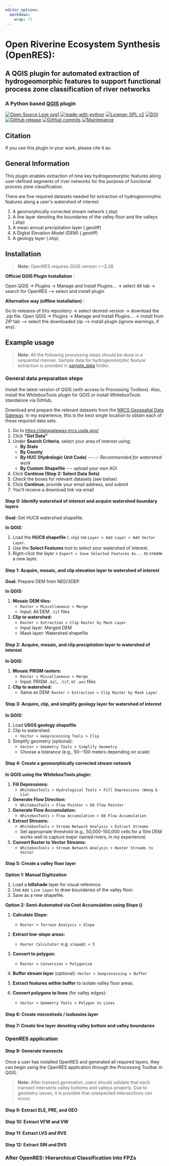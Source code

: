 ```yaml
---
editor_options: 
  markdown: 
    wrap: 72
---
```


# Open Riverine Ecosystem Synthesis (OpenRES):

## A QGIS plugin for automated extraction of hydrogeomorphic features to support functional process zone classification of river networks

### A Python based [QGIS](https://qgis.org/en/site/index.html) plugin 
[![Open Source Love svg1](https://badges.frapsoft.com/os/v1/open-source.svg?v=103)](https://github.com/ellerbrock/open-source-badges/)
[![made-with-python](https://img.shields.io/badge/Made%20with-Python-ffd040.svg)](https://www.python.org/)
[![License: GPL v2](https://img.shields.io/badge/License-GPL%20v2-blue.svg)](https://www.gnu.org/licenses/old-licenses/gpl-2.0.html)
[![DOI]()]()
[![GitHub release](https://img.shields.io/github/v/release/jollygoodjacob/OpenRES)](https://github.com/jollygoodjacob/OpenRES/releases)
[![GitHub commits](https://img.shields.io/github/commits-since/jollygoodjacob/OpenRES/v1.0.0)](https://github.com/jollygoodjacob/OpenRES/commits)
[![Maintenance](https://img.shields.io/badge/Maintained%3F-yes-green.svg)](https://GitHub.com/jollygoodjacob/OpenRES/graphs/commit-activity)

## Citation

If you use this plugin in your work, please cite it as:

## General Information

This plugin enables extraction of nine key hydrogeomorphic features
along user-defined segments of river networks for the purpose of
functional process zone classification.

There are five required datasets needed for extraction of
hydrogeomorphic features along a user's watershed of interest:

1.  A geomorphically corrected stream network (.shp)
2.  A line layer denoting the boundaries of the valley floor and the
    valleys (.shp)
3.  A mean annual precipitation layer (.geotiff)
4.  A Digital Elevation Model (DEM) (.geotiff)
5.  A geology layer (.shp)

## Installation

> **Note:** OpenRES requires QGIS version \>=3.28.

**Official QGIS Plugin Installation** :

Open QGIS -\> Plugins -\> Manage and Install Plugins... -\> select All
tab -\> search for OpenRES --\> select and install plugin

**Alternative way (offline installation)** :

Go to releases of this repository -\> select desired version -\>
download the .zip file. Open QGIS -\> Plugins -\> Manage and Install
Plugins... -\> install from ZIP tab --\> select the downloaded zip --\>
install plugin (ignore warnings, if any).

## Example usage

> **Note:** All the following processing steps should be done in a
> sequential manner. Sample data for hydrogeomorphic feature extraction
> is provided in [sample_data](/sample_data/) folder.

### General data preparation steps

Install the latest version of QGIS (with access to Processing Toolbox).
Also, install the WhiteboxTools plugin for QGIS or install WhiteboxTools
standalone via GitHub.

Download and prepare the relevant datasets from the [NRCS Geospatial
Data Gateway](https://gdg.sc.egov.usda.gov/). In my experience, this is
the best single location to obtain each of these required data sets.

1.  Go to <https://datagateway.nrcs.usda.gov/>
2.  Click **"Get Data"**
3.  Under **Search Criteria**, select your area of interest using:
    -   **By State**
    -   **By County**
    -   **By HUC (Hydrologic Unit Code)** --- ✅ *Recommended for
        watershed work*
    -   **By Custom Shapefile** --- upload your own AOI
4.  Click **Continue (Step 2: Select Data Sets)**
5.  Check the boxes for relevant datasets (see below)
6.  Click **Continue**, provide your email address, and submit
7.  You'll receive a download link via email

#### Step 0: Identify watershed of interest and acquire watershed boundary layers

**Goal:** Get HUC8 watershed shapefile.

**In QGIS:**

1.  Load the **HUC8 shapefile** (`.shp`) via
    `Layer > Add Layer > Add Vector Layer`.
2.  Use the **Select Features** tool to select your watershed of
    interest.
3.  Right-click the layer \> `Export > Save Selected Features As...` to
    create a new layer.

#### Step 1: Acquire, mosaic, and clip elevation layer to watershed of interest

**Goal:** Prepare DEM from NED/3DEP.

**In QGIS:**

1.  **Mosaic DEM tiles:**
    -   `Raster > Miscellaneous > Merge`
    -   Input: All DEM `.tif` files
2.  **Clip to watershed:**
    -   `Raster > Extraction > Clip Raster by Mask Layer`
    -   Input layer: Merged DEM
    -   Mask layer: Watershed shapefile

#### Step 2: Acquire, mosaic, and clip precipitation layer to watershed of interest

**In QGIS:**

1.  **Mosaic PRISM rasters:**
    -   `Raster > Miscellaneous > Merge`
    -   Input: PRISM `.bil`, `.tif`, or `.asc` files
2.  **Clip to watershed:**
    -   Same as DEM: `Raster > Extraction > Clip Raster by Mask Layer`

#### Step 3: Acquire, clip, and simplify geology layer for watershed of interest

**In QGIS:**

1.  Load **USGS geology shapefile**.
2.  Clip to watershed:
    -   `Vector > Geoprocessing Tools > Clip`
3.  Simplify geometry (optional):
    -   `Vector > Geometry Tools > Simplify Geometry`
    -   Choose a tolerance (e.g., 50--100 meters depending on scale)

#### Step 4: Create a geomorphically corrected stream network

**In QGIS using the WhiteboxTools plugin:**

1.  **Fill Depressions:**
    -   `WhiteboxTools > Hydrological Tools > Fill Depressions (Wang & Liu)`
2.  **Generate Flow Direction:**
    -   `WhiteboxTools > Flow Pointer > D8 Flow Pointer`
3.  **Generate Flow Accumulation:**
    -   `WhiteboxTools > Flow Accumulation > D8 Flow Accumulation`
4.  **Extract Streams:**
    -   `WhiteboxTools > Stream Network Analysis > Extract Streams`
    -   Set appropriate threshold (e.g., 50,000-100,000 cells for a 10m
        DEM works well to capture major named rivers, in my experience)
5.  **Convert Raster to Vector Streams:**
    -   `WhiteboxTools > Stream Network Analysis > Raster Streams to Vector`

#### Step 5: Create a valley floor layer

**Option 1: Manual Digitization**

1.  Load a **hillshade** layer for visual reference.
2.  Use `Add Line Layer` to draw boundaries of the valley floor.
3.  Save as a new shapefile.

**Option 2: Semi-Automated via Cost Accumulation using Slope ()**

1.  **Calculate Slope:**

    -   `Raster > Terrain Analysis > Slope`

2.  **Extract low-slope areas:**

    -   `Raster Calculator`: e.g. `slope@1 < 5`

3.  **Convert to polygon:**

    -   `Raster > Conversion > Polygonize`

4.  **Buffer stream layer** (optional):
    `Vector > Geoprocessing > Buffer`

5.  **Extract features within buffer** to isolate valley floor areas.

6.  **Convert polygons to lines** (for valley edges):

    -   `Vector > Geometry Tools > Polygon to Lines`

#### Step 6: Create microsheds / isobasins layer

#### Step 7: Create line layer denoting valley bottom and valley boundaries

### OpenRES application


#### Step 8: Generate transects
Once a user has installed OpenRES and generated all required layers, they can begin using the OpenRES application through the Processing Toolbar in QGIS.

> **Note:** After transect generation, users should validate that each
> transect intersects valley bottoms and valleys properly. Due to
> geometry issues, it is possible that unexpected intersections can
> occur.

#### Step 9: Extract ELE, PRE, and GEO

#### Step 10: Extract VFW and VW

#### Step 11: Extract LVS and RVS

#### Step 12: Extract SIN and DVS

### After OpenRES: Hierarchical Classification into FPZs
